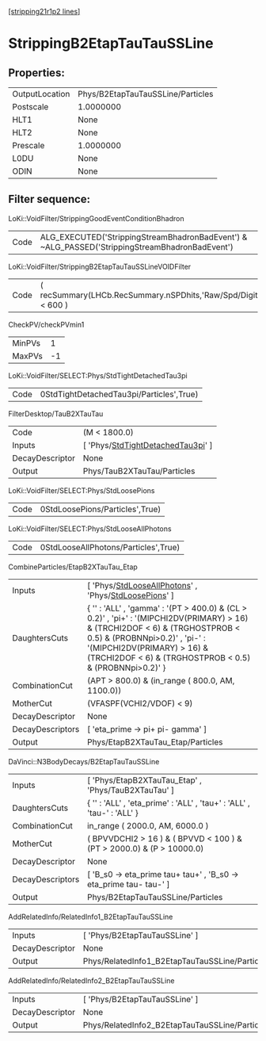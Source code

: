 [[stripping21r1p2 lines]](./stripping21r1p2-index)

# StrippingB2EtapTauTauSSLine

## Properties:

|                |                                   |
|----------------|-----------------------------------|
| OutputLocation | Phys/B2EtapTauTauSSLine/Particles |
| Postscale      | 1.0000000                         |
| HLT1           | None                              |
| HLT2           | None                              |
| Prescale       | 1.0000000                         |
| L0DU           | None                              |
| ODIN           | None                              |

## Filter sequence:

LoKi::VoidFilter/StrippingGoodEventConditionBhadron

|      |                                                                                                |
|------|------------------------------------------------------------------------------------------------|
| Code | ALG_EXECUTED('StrippingStreamBhadronBadEvent') & ~ALG_PASSED('StrippingStreamBhadronBadEvent') |

LoKi::VoidFilter/StrippingB2EtapTauTauSSLineVOIDFilter

|      |                                                                  |
|------|------------------------------------------------------------------|
| Code | ( recSummary(LHCb.RecSummary.nSPDhits,'Raw/Spd/Digits') \< 600 ) |

CheckPV/checkPVmin1

|        |     |
|--------|-----|
| MinPVs | 1   |
| MaxPVs | -1  |

LoKi::VoidFilter/SELECT:Phys/StdTightDetachedTau3pi

|      |                                          |
|------|------------------------------------------|
| Code | 0StdTightDetachedTau3pi/Particles',True) |

FilterDesktop/TauB2XTauTau

|                 |                                                                                                 |
|-----------------|-------------------------------------------------------------------------------------------------|
| Code            | (M \< 1800.0)                                                                                   |
| Inputs          | [ 'Phys/[StdTightDetachedTau3pi](./stripping21r1p2-commonparticles-stdtightdetachedtau3pi)' ] |
| DecayDescriptor | None                                                                                            |
| Output          | Phys/TauB2XTauTau/Particles                                                                     |

LoKi::VoidFilter/SELECT:Phys/StdLoosePions

|      |                                 |
|------|---------------------------------|
| Code | 0StdLoosePions/Particles',True) |

LoKi::VoidFilter/SELECT:Phys/StdLooseAllPhotons

|      |                                      |
|------|--------------------------------------|
| Code | 0StdLooseAllPhotons/Particles',True) |

CombineParticles/EtapB2XTauTau_Etap

|                  |                                                                                                                                                                                                                                                                |
|------------------|----------------------------------------------------------------------------------------------------------------------------------------------------------------------------------------------------------------------------------------------------------------|
| Inputs           | [ 'Phys/[StdLooseAllPhotons](./stripping21r1p2-commonparticles-stdlooseallphotons)' , 'Phys/[StdLoosePions](./stripping21r1p2-commonparticles-stdloosepions)' ]                                                                                              |
| DaughtersCuts    | { '' : 'ALL' , 'gamma' : '(PT \> 400.0) & (CL \> 0.2)' , 'pi+' : '(MIPCHI2DV(PRIMARY) \> 16) & (TRCHI2DOF \< 6) & (TRGHOSTPROB \< 0.5) & (PROBNNpi\>0.2)' , 'pi-' : '(MIPCHI2DV(PRIMARY) \> 16) & (TRCHI2DOF \< 6) & (TRGHOSTPROB \< 0.5) & (PROBNNpi\>0.2)' } |
| CombinationCut   | (APT \> 800.0) & (in_range ( 800.0, AM, 1100.0))                                                                                                                                                                                                               |
| MotherCut        | (VFASPF(VCHI2/VDOF) \< 9)                                                                                                                                                                                                                                      |
| DecayDescriptor  | None                                                                                                                                                                                                                                                           |
| DecayDescriptors | [ 'eta_prime -\> pi+ pi- gamma' ]                                                                                                                                                                                                                            |
| Output           | Phys/EtapB2XTauTau_Etap/Particles                                                                                                                                                                                                                              |

DaVinci::N3BodyDecays/B2EtapTauTauSSLine

|                  |                                                                          |
|------------------|--------------------------------------------------------------------------|
| Inputs           | [ 'Phys/EtapB2XTauTau_Etap' , 'Phys/TauB2XTauTau' ]                    |
| DaughtersCuts    | { '' : 'ALL' , 'eta_prime' : 'ALL' , 'tau+' : 'ALL' , 'tau-' : 'ALL' }   |
| CombinationCut   | in_range ( 2000.0, AM, 6000.0 )                                          |
| MotherCut        | ( BPVVDCHI2 \> 16 ) & ( BPVVD \< 100 ) & (PT \> 2000.0) & (P \> 10000.0) |
| DecayDescriptor  | None                                                                     |
| DecayDescriptors | [ 'B_s0 -\> eta_prime tau+ tau+' , 'B_s0 -\> eta_prime tau- tau-' ]    |
| Output           | Phys/B2EtapTauTauSSLine/Particles                                        |

AddRelatedInfo/RelatedInfo1_B2EtapTauTauSSLine

|                 |                                                |
|-----------------|------------------------------------------------|
| Inputs          | [ 'Phys/B2EtapTauTauSSLine' ]                |
| DecayDescriptor | None                                           |
| Output          | Phys/RelatedInfo1_B2EtapTauTauSSLine/Particles |

AddRelatedInfo/RelatedInfo2_B2EtapTauTauSSLine

|                 |                                                |
|-----------------|------------------------------------------------|
| Inputs          | [ 'Phys/B2EtapTauTauSSLine' ]                |
| DecayDescriptor | None                                           |
| Output          | Phys/RelatedInfo2_B2EtapTauTauSSLine/Particles |
